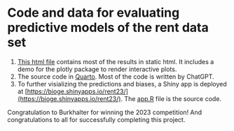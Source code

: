 # Code and data for evaluating predictive models of the rent data set

1.  [This html file](https://htmlpreview.github.io/?https://github.com/gexijin/stat442/blob/main/Prediction_evaluation.html) contains most of the results in static html. It includes a demo for the plotly package to render interactive plots.
2.  The source code in  [Quarto](https://github.com/gexijin/stat442/blob/main/Prediction_evaluation.qmd). Most of the code is written by ChatGPT.
3.  To further visializing the predictions and biases, a Shiny app is deployed at [https://bioge.shinyapps.io/rent23/](https://bioge.shinyapps.io/rent23/). The [app.R](https://github.com/gexijin/stat442/blob/main/app.R) file is the source code.
 
Congratulation to Burkhalter for winning the 2023 competition! And congratulations to all for successfully completing this project.
